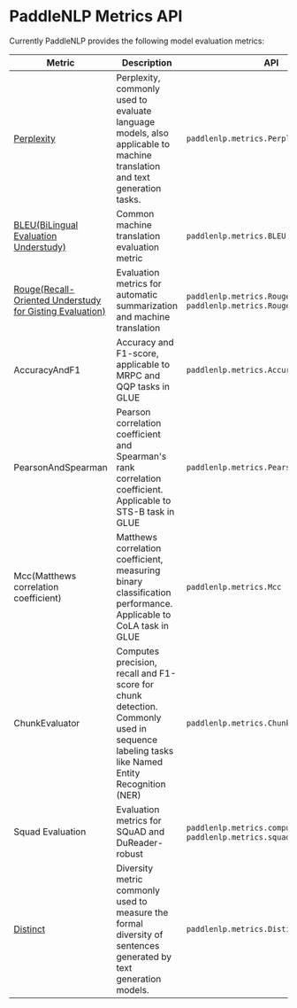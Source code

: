 # PaddleNLP Metrics API

Currently PaddleNLP provides the following model evaluation metrics:

| Metric | Description | API |
| ------ | --- | --- |
| [Perplexity](https://en.wikipedia.org/wiki/Perplexity)  | Perplexity, commonly used to evaluate language models, also applicable to machine translation and text generation tasks. | `paddlenlp.metrics.Perplexity`                               |
| [BLEU(BiLingual Evaluation Understudy)](https://en.wikipedia.org/wiki/BLEU)           | Common machine translation evaluation metric          | `paddlenlp.metrics.BLEU`                                     |
| [Rouge(Recall-Oriented Understudy for Gisting Evaluation)](https://en.wikipedia.org/wiki/ROUGE_(metric)) | Evaluation metrics for automatic summarization and machine translation   | `paddlenlp.metrics.RougeL`, `paddlenlp.metrics.RougeN`       |
| AccuracyAndF1                                            | Accuracy and F1-score, applicable to MRPC and QQP tasks in GLUE               | `paddlenlp.metrics.AccuracyAndF1`                            |
| PearsonAndSpearman                                       | Pearson correlation coefficient and Spearman's rank correlation coefficient. Applicable to STS-B task in GLUE  | `paddlenlp.metrics.PearsonAndSpearman`                       |
| Mcc(Matthews correlation coefficient)                    | Matthews correlation coefficient, measuring binary classification performance. Applicable to CoLA task in GLUE | `paddlenlp.metrics.Mcc`                                      |
| ChunkEvaluator                                           | Computes precision, recall and F1-score for chunk detection. Commonly used in sequence labeling tasks like Named Entity Recognition (NER) | `paddlenlp.metrics.ChunkEvaluator`                           |
| Squad Evaluation                        | Evaluation metrics for SQuAD and DuReader-robust                         | `paddlenlp.metrics.compute_predictions`, `paddlenlp.metrics.squad_evaluate`
| [Distinct](https://arxiv.org/abs/1510.03055) | Diversity metric commonly used to measure the formal diversity of sentences generated by text generation models. | `paddlenlp.metrics.Distinct` |
